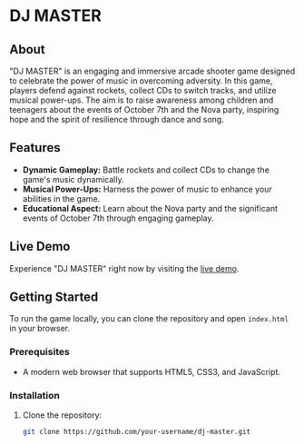 # DJ MASTER

## About
"DJ MASTER" is an engaging and immersive arcade shooter game designed to celebrate the power of music in overcoming adversity. In this game, players defend against rockets, collect CDs to switch tracks, and utilize musical power-ups. The aim is to raise awareness among children and teenagers about the events of October 7th and the Nova party, inspiring hope and the spirit of resilience through dance and song.

## Features
- **Dynamic Gameplay:** Battle rockets and collect CDs to change the game's music dynamically.
- **Musical Power-Ups:** Harness the power of music to enhance your abilities in the game.
- **Educational Aspect:** Learn about the Nova party and the significant events of October 7th through engaging gameplay.

## Live Demo
Experience "DJ MASTER" right now by visiting the [live demo](https://dj-master-game.glitch.me/).

## Getting Started
To run the game locally, you can clone the repository and open `index.html` in your browser.

### Prerequisites
- A modern web browser that supports HTML5, CSS3, and JavaScript.

### Installation
1. Clone the repository:
   ```bash
   git clone https://github.com/your-username/dj-master.git
